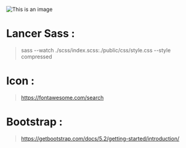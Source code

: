 ![This is an image](https://www.golfdusart.com/wp-content/uploads/2021/04/logo-Fil-Rouge.png)

# Lancer Sass :

> sass --watch ./scss/index.scss:./public/css/style.css --style compressed

# Icon :

> https://fontawesome.com/search

# Bootstrap :

> https://getbootstrap.com/docs/5.2/getting-started/introduction/
